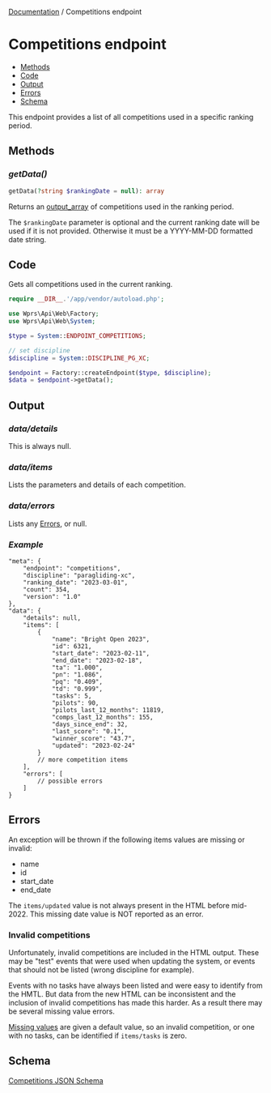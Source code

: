 [Documentation][docs] / Competitions endpoint

# Competitions endpoint

* [Methods](#methods)
* [Code](#code)
* [Output](#output)
* [Errors](#errors)
* [Schema](#schema)

This endpoint provides a list of all competitions used in a specific ranking period.

## Methods

### _getData()_

```php
getData(?string $rankingDate = null): array
```

Returns an [output_array][output] of competitions used in the ranking period.

The `$rankingDate` parameter is optional and the current ranking date will be used if it is not
provided. Otherwise it must be a YYYY-MM-DD formatted date string.

## Code
Gets all competitions used in the current ranking.

```php
require __DIR__.'/app/vendor/autoload.php';

use Wprs\Api\Web\Factory;
use Wprs\Api\Web\System;

$type = System::ENDPOINT_COMPETITIONS;

// set discipline
$discipline = System::DISCIPLINE_PG_XC;

$endpoint = Factory::createEndpoint($type, $discipline);
$data = $endpoint->getData();
```

## Output

### _data/details_
This is always null.

### _data/items_
Lists the parameters and details of each competition.

### _data/errors_
Lists any [Errors](#errors), or null.

### _Example_
```jsonc
"meta": {
    "endpoint": "competitions",
    "discipline": "paragliding-xc",
    "ranking_date": "2023-03-01",
    "count": 354,
    "version": "1.0"
},
"data": {
    "details": null,
    "items": [
        {
            "name": "Bright Open 2023",
            "id": 6321,
            "start_date": "2023-02-11",
            "end_date": "2023-02-18",
            "ta": "1.000",
            "pn": "1.086",
            "pq": "0.409",
            "td": "0.999",
            "tasks": 5,
            "pilots": 90,
            "pilots_last_12_months": 11819,
            "comps_last_12_months": 155,
            "days_since_end": 32,
            "last_score": "0.1",
            "winner_score": "43.7",
            "updated": "2023-02-24"
        }
        // more competition items
    ],
    "errors": [
        // possible errors
    ]
}
```

## Errors

An exception will be thrown if the following items values are missing or invalid:

* name
* id
* start_date
* end_date

The `items/updated` value is not always present in the HTML before mid-2022. This missing date value
is NOT reported as an error.

### Invalid competitions
Unfortunately, invalid competitions are included in the HTML output. These may be "test" events
that were used when updating the system, or events that should not be listed (wrong discipline for
example).

Events with no tasks have always been listed and were easy to identify from the HMTL. But data from
the new HTML can be inconsistent and the inclusion of invalid competitions has made this harder.
As a result there may be several missing value errors.

[Missing values][missing] are given a default value, so an invalid competition, or one with no
tasks, can be identified if `items/tasks` is zero.

## Schema

[Competitions JSON Schema](../res/competitions-schema.json)

[docs]: 00-intro.md
[output]: output.md#output-data
[missing]: output.md#missing-values
